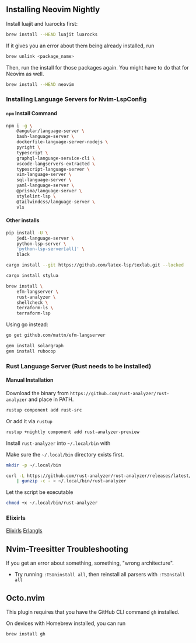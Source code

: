 ## Installing Neovim Nightly

Install luajit and luarocks first:

```sh
brew install --HEAD luajit luarocks
```

If it gives you an error about them being already installed, run

```sh
brew unlink <package_name>
```

Then, run the install for those packages again. You might have to do that for
Neovim as well.

```sh
brew install --HEAD neovim
```

### Installing Language Servers for Nvim-LspConfig

#### `npm` Install Command

```sh
npm i -g \
    @angular/language-server \
    bash-language-server \
    dockerfile-language-server-nodejs \
    pyright \
    typescript \
    graphql-language-service-cli \
    vscode-langservers-extracted \
    typescript-language-server \
    vim-language-server \
    sql-language-server \
    yaml-language-server \
    @prisma/language-server \
    stylelint-lsp \
    @tailwindcss/language-server \
    vls
```

#### Other installs

```sh
pip install -U \
    jedi-language-server \
    python-lsp-server \
    'python-lsp-server[all]' \
    black
```

```sh
cargo install --git https://github.com/latex-lsp/texlab.git --locked
```

```sh
cargo install stylua
```

```sh
brew install \
    efm-langserver \
    rust-analyzer \
    shellcheck \
    terraform-ls \
    terraform-lsp
```

Using go instead:

```sh
go get github.com/mattn/efm-langserver
```

```sh
gem install solargraph
gem install rubocop
```


### Rust Language Server (Rust needs to be installed)

#### Manual Installation
Download the binary from `https://github.com/rust-analyzer/rust-analyzer` and
place in PATH.
```sh
rustup component add rust-src
```

Or add it via `rustup`
```sh
rustup +nightly component add rust-analyzer-preview
```

Install `rust-analyzer` into `~/.local/bin` with

Make sure the `~/.local/bin` directory exists first.

```sh
mkdir -p ~/.local/bin
```

```sh
curl -L https://github.com/rust-analyzer/rust-analyzer/releases/latest/download/rust-analyzer-<version>.gz \
    | gunzip -c - > ~/.local/bin/rust-analyzer
```

Let the script be executable

```sh
chmod +x ~/.local/bin/rust-analyzer
```

### Elixirls

[Elixirls](https://github.com/neovim/nvim-lspconfig/blob/master/doc/server_configurations.md#elixirls)
[Erlangls](https://github.com/neovim/nvim-lspconfig/blob/master/doc/server_configurations.md#erlangls)

## Nvim-Treesitter Troubleshooting

If you get an error about something, something, "wrong architecture".

* Try running `:TSUninstall all`, then reinstall all parsers with `:TSInstall
    all`
## Octo.nvim

This plugin requires that you have the GitHub CLI command `gh` installed.

On devices with Homebrew installed, you can run

```sh
brew install gh
```
